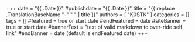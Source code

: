 +++
date = "{{ .Date }}"
#publishdate = "{{ .Date }}"
title = "{{ replace .TranslationBaseName "-" " " | title }}"
authors = [ "K0STK" ]
categories = []
tags = []
#featured = true or start date
#endFeatured = date
#siteBanner = true or start date
#bannerText = "text of valid markdown to over-ride self link" 
#endBanner = date (default is endFeatured date) 
+++
